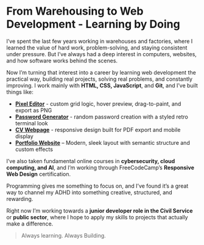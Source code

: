 # From Warehousing to Web Development - Learning by Doing

I’ve spent the last few years working in warehouses and factories, where I learned the value of hard work, problem-solving, and staying consistent under pressure. But I’ve always had a deep interest in computers, websites, and how software works behind the scenes.

Now I’m turning that interest into a career by learning web development the practical way, building real projects, solving real problems, and constantly improving. I work mainly with **HTML, CSS, JavaScript**, and **Git**, and I’ve built things like:

- [**Pixel Editor**](https://sudo-j182.github.io/pixel-editor/) - custom grid logic, hover preview, drag-to-paint, and export as PNG  
- [**Password Generator**](https://sudo-j182.github.io/password-generator/) - random password creation with a styled retro terminal look  
- [**CV Webpage**](https://sudo-j182.github.io/cv-page/) - responsive design built for PDF export and mobile display  
- [**Portfolio Website**](https://www.portfolio-os.net) – Modern, sleek layout with semantic structure and custom effects  

I’ve also taken fundamental online courses in **cybersecurity, cloud computing, and AI**, and I’m working through FreeCodeCamp’s **Responsive Web Design** certification.

Programming gives me something to focus on, and I’ve found it’s a great way to channel my ADHD into something creative, structured, and rewarding.

Right now I’m working towards a **junior developer role in the Civil Service** or **public sector**, where I hope to apply my skills to projects that actually make a difference.

> Always learning. Always Building.

<!---
SUDO-j182/SUDO-j182 is a ✨ special ✨ repository because its `README.md` (this file) appears on your GitHub profile.
You can click the Preview link to take a look at your changes.
--->
